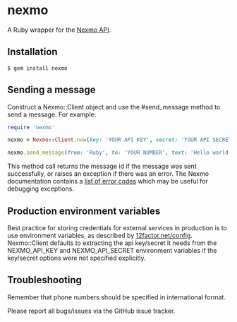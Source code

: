 nexmo
=====


A Ruby wrapper for the [Nexmo API](https://www.nexmo.com/documentation/api/index.html).


Installation
------------

    $ gem install nexmo


Sending a message
-----------------

Construct a Nexmo::Client object and use the #send_message method to
send a message. For example:

```ruby
require 'nexmo'

nexmo = Nexmo::Client.new(key: 'YOUR API KEY', secret: 'YOUR API SECRET')

nexmo.send_message(from: 'Ruby', to: 'YOUR NUMBER', text: 'Hello world')
```

This method call returns the message id if the message was sent successfully,
or raises an exception if there was an error. The Nexmo documentation contains
a [list of error codes](https://docs.nexmo.com/index.php/sms-api/send-message#response_code)
which may be useful for debugging exceptions.


Production environment variables
--------------------------------

Best practice for storing credentials for external services in production is
to use environment variables, as described by [12factor.net/config](http://12factor.net/config).
Nexmo::Client defaults to extracting the api key/secret it needs from the
NEXMO_API_KEY and NEXMO_API_SECRET environment variables if the key/secret
options were not specified explicitly.


Troubleshooting
---------------

Remember that phone numbers should be specified in international format.

Please report all bugs/issues via the GitHub issue tracker.
